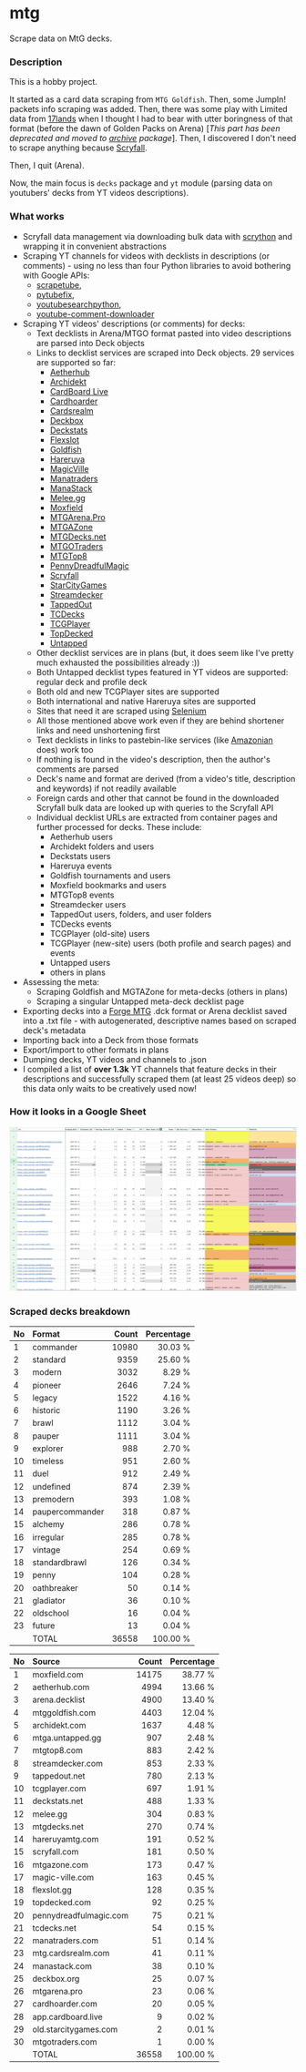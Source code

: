 # mtg
Scrape data on MtG decks.

### Description

This is a hobby project.

It started as a card data scraping from `MTG Goldfish`. Then, some JumpIn! packets info scraping 
was added. Then, there was some play with Limited data from [17lands](https://www.17lands.com) when 
I thought I had to bear with utter boringness of that format (before the dawn of Golden Packs on 
Arena) [_This part has been deprecated and moved to [archive](https://github.com/z33kz33k/mtg/tree/2d5eb0c758953d38ac51840ed3e49c2c25b4fe91/mtgcards/archive) package_]. Then, I discovered I 
don't need to scrape anything because [Scryfall](https://scryfall.com).

Then, I quit (Arena).

Now, the main focus is `decks` package and `yt` module (parsing data on youtubers' decks from YT videos 
descriptions).

### What works

* Scryfall data management via downloading bulk data with 
  [scrython](https://github.com/NandaScott/Scrython) and wrapping it in convenient abstractions
* Scraping YT channels for videos with decklists in descriptions (or comments) - using no less than 
  four Python libraries to avoid bothering with Google APIs: 
    * [scrapetube](https://github.com/dermasmid/scrapetube),
    * [pytubefix](https://github.com/JuanBindez/pytubefix),
    * [youtubesearchpython](https://github.com/alexmercerind/youtube-search-python), 
    * [youtube-comment-downloader](https://github.com/egbertbouman/youtube-comment-downloader) 
* Scraping YT videos' descriptions (or comments) for decks:    
    * Text decklists in Arena/MTGO format pasted into video descriptions are parsed into Deck objects
    * Links to decklist services are scraped into Deck objects. 29 services are supported so far:
        * [Aetherhub](https://aetherhub.com)
        * [Archidekt](https://archidekt.com)
        * [CardBoard Live](https://cardboard.live)
        * [Cardhoarder](https://www.cardhoarder.com)
        * [Cardsrealm](https://mtg.cardsrealm.com/en-us/)
        * [Deckbox](https://deckbox.org)
        * [Deckstats](https://deckstats.net)
        * [Flexslot](https://flexslot.gg)
        * [Goldfish](https://www.mtggoldfish.com)
        * [Hareruya](https://www.hareruyamtg.com/en/)
        * [MagicVille](https://magic-ville.com/fr/index.php)
        * [Manatraders](https://www.manatraders.com)
        * [ManaStack](https://manastack.com/home)
        * [Melee.gg](https://melee.gg)
        * [Moxfield](https://www.moxfield.com)
        * [MTGArena.Pro](https://mtgarena.pro)
        * [MTGAZone](https://mtgazone.com)
        * [MTGDecks.net](https://mtgdecks.net)
        * [MTGOTraders](https://www.mtgotraders.com/store/index.html)
        * [MTGTop8](https://mtgtop8.com/index)
        * [PennyDreadfulMagic](https://pennydreadfulmagic.com)
        * [Scryfall](https://scryfall.com)
        * [StarCityGames](https://starcitygames.com)
        * [Streamdecker](https://www.streamdecker.com/landing)
        * [TappedOut](https://tappedout.net)
        * [TCDecks](https://www.tcdecks.net/index.php)
        * [TCGPlayer](https://infinite.tcgplayer.com)
        * [TopDecked](https://www.topdecked.com)
        * [Untapped](https://mtga.untapped.gg) 
    * Other decklist services are in plans (but, it does seem like I've pretty much exhausted the 
      possibilities already :))
    * Both Untapped decklist types featured in YT videos are supported: regular deck and profile deck
    * Both old and new TCGPlayer sites are supported
    * Both international and native Hareruya sites are supported 
    * Sites that need it are scraped using [Selenium](https://github.com/SeleniumHQ/Selenium)
    * All those mentioned above work even if they are behind shortener links and need unshortening first
    * Text decklists in links to pastebin-like services (like [Amazonian](https://www.youtube.com/@Amazonian) does) work too
    * If nothing is found in the video's description, then the author's comments are parsed
    * Deck's name and format are derived (from a video's title, description and keywords) if not readily available
    * Foreign cards and other that cannot be found in the downloaded Scryfall bulk data are looked 
      up with queries to the Scryfall API
    * Individual decklist URLs are extracted from container pages and further processed for decks. 
      These include:
        * Aetherhub users
        * Archidekt folders and users
        * Deckstats users
        * Hareruya events
        * Goldfish tournaments and users
        * Moxfield bookmarks and users
        * MTGTop8 events
        * Streamdecker users
        * TappedOut users, folders, and user folders
        * TCDecks events
        * TCGPlayer (old-site) users
        * TCGPlayer (new-site) users (both profile and search pages) and events
        * Untapped users
        * others in plans
* Assessing the meta:
    * Scraping Goldfish and MGTAZone for meta-decks (others in plans)
    * Scraping a singular Untapped meta-deck decklist page
* Exporting decks into a [Forge MTG](https://github.com/Card-Forge/forge) .dck format or Arena 
  decklist saved into a .txt file - with autogenerated, descriptive names based on scraped deck's 
  metadata
* Importing back into a Deck from those formats
* Export/import to other formats in plans
* Dumping decks, YT videos and channels to .json
* I compiled a list of **over 1.3k** YT channels that feature decks in their descriptions and successfully 
  scraped them (at least 25 videos deep) so this data only waits to be creatively used now!

### How it looks in a Google Sheet
![Most popular channels](assets/channels.jpg)

### Scraped decks breakdown
| No | Format | Count | Percentage |
|:---|:-----|------:|-----------:|
| 1  | commander       | 10980 |    30.03 % |
| 2  | standard        |  9359 |    25.60 % |
| 3  | modern          |  3032 |     8.29 % |
| 4  | pioneer         |  2646 |     7.24 % |
| 5  | legacy          |  1522 |     4.16 % |
| 6  | historic        |  1190 |     3.26 % |
| 7  | brawl           |  1112 |     3.04 % |
| 8  | pauper          |  1111 |     3.04 % |
| 9  | explorer        |   988 |     2.70 % |
| 10 | timeless        |   951 |     2.60 % |
| 11 | duel            |   912 |     2.49 % |
| 12 | undefined       |   874 |     2.39 % |
| 13 | premodern       |   393 |     1.08 % |
| 14 | paupercommander |   318 |     0.87 % |
| 15 | alchemy         |   286 |     0.78 % |
| 16 | irregular       |   285 |     0.78 % |
| 17 | vintage         |   254 |     0.69 % |
| 18 | standardbrawl   |   126 |     0.34 % |
| 19 | penny           |   104 |     0.28 % |
| 20 | oathbreaker     |    50 |     0.14 % |
| 21 | gladiator       |    36 |     0.10 % |
| 22 | oldschool       |    16 |     0.04 % |
| 23 | future          |    13 |     0.04 % |
|  | TOTAL           | 36558 | 100.00 %|

| No | Source | Count | Percentage |
|:---|:-----|------:|-----------:|
| 1  | moxfield.com           | 14175 |    38.77 % |
| 2  | aetherhub.com          |  4994 |    13.66 % |
| 3  | arena.decklist         |  4900 |    13.40 % |
| 4  | mtggoldfish.com        |  4403 |    12.04 % |
| 5  | archidekt.com          |  1637 |     4.48 % |
| 6  | mtga.untapped.gg       |   907 |     2.48 % |
| 7  | mtgtop8.com            |   883 |     2.42 % |
| 8  | streamdecker.com       |   853 |     2.33 % |
| 9  | tappedout.net          |   780 |     2.13 % |
| 10 | tcgplayer.com          |   697 |     1.91 % |
| 11 | deckstats.net          |   488 |     1.33 % |
| 12 | melee.gg               |   304 |     0.83 % |
| 13 | mtgdecks.net           |   270 |     0.74 % |
| 14 | hareruyamtg.com        |   191 |     0.52 % |
| 15 | scryfall.com           |   181 |     0.50 % |
| 16 | mtgazone.com           |   173 |     0.47 % |
| 17 | magic-ville.com        |   163 |     0.45 % |
| 18 | flexslot.gg            |   128 |     0.35 % |
| 19 | topdecked.com          |    92 |     0.25 % |
| 20 | pennydreadfulmagic.com |    75 |     0.21 % |
| 21 | tcdecks.net            |    54 |     0.15 % |
| 22 | manatraders.com        |    51 |     0.14 % |
| 23 | mtg.cardsrealm.com     |    41 |     0.11 % |
| 24 | manastack.com          |    38 |     0.10 % |
| 25 | deckbox.org            |    25 |     0.07 % |
| 26 | mtgarena.pro           |    23 |     0.06 % |
| 27 | cardhoarder.com        |    20 |     0.05 % |
| 28 | app.cardboard.live     |     9 |     0.02 % |
| 29 | old.starcitygames.com  |     2 |     0.01 % |
| 30 | mtgotraders.com        |     1 |     0.00 % |
|  | TOTAL                  | 36558 | 100.00 %|

